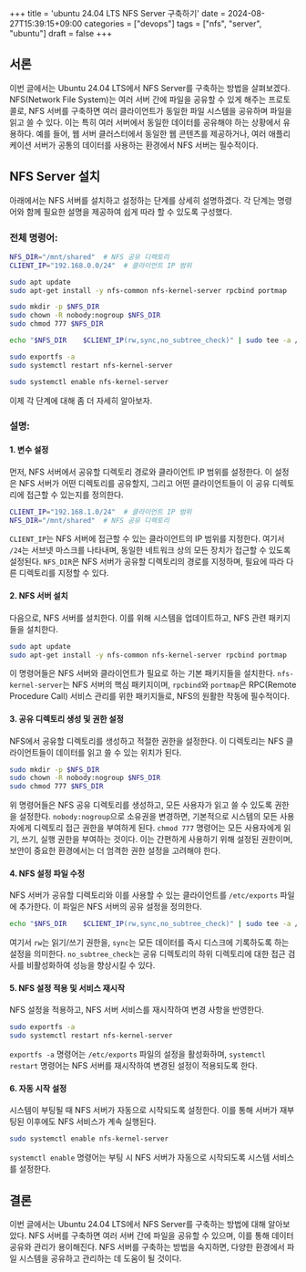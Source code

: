 +++
title = 'ubuntu 24.04 LTS NFS Server 구축하기'
date = 2024-08-27T15:39:15+09:00
categories = ["devops"]
tags = ["nfs", "server", "ubuntu"]
draft = false
+++

## 서론

이번 글에서는 Ubuntu 24.04 LTS에서 NFS Server를 구축하는 방법을 살펴보겠다. NFS(Network File System)는 여러 서버 간에 파일을 공유할 수 있게 해주는 프로토콜로, NFS 서버를 구축하면 여러 클라이언트가 동일한 파일 시스템을 공유하며 파일을 읽고 쓸 수 있다. 이는 특히 여러 서버에서 동일한 데이터를 공유해야 하는 상황에서 유용하다. 예를 들어, 웹 서버 클러스터에서 동일한 웹 콘텐츠를 제공하거나, 여러 애플리케이션 서버가 공통의 데이터를 사용하는 환경에서 NFS 서버는 필수적이다.

## NFS Server 설치

아래에서는 NFS 서버를 설치하고 설정하는 단계를 상세히 설명하겠다. 각 단계는 명령어와 함께 필요한 설명을 제공하여 쉽게 따라 할 수 있도록 구성했다.

### 전체 명령어:

```bash
NFS_DIR="/mnt/shared"  # NFS 공유 디렉토리
CLIENT_IP="192.168.0.0/24"  # 클라이언트 IP 범위

sudo apt update
sudo apt-get install -y nfs-common nfs-kernel-server rpcbind portmap

sudo mkdir -p $NFS_DIR
sudo chown -R nobody:nogroup $NFS_DIR
sudo chmod 777 $NFS_DIR

echo "$NFS_DIR    $CLIENT_IP(rw,sync,no_subtree_check)" | sudo tee -a /etc/exports

sudo exportfs -a
sudo systemctl restart nfs-kernel-server

sudo systemctl enable nfs-kernel-server
```

이제 각 단계에 대해 좀 더 자세히 알아보자.

### 설명:

#### 1. 변수 설정

먼저, NFS 서버에서 공유할 디렉토리 경로와 클라이언트 IP 범위를 설정한다. 이 설정은 NFS 서버가 어떤 디렉토리를 공유할지, 그리고 어떤 클라이언트들이 이 공유 디렉토리에 접근할 수 있는지를 정의한다.

```bash
CLIENT_IP="192.168.1.0/24"  # 클라이언트 IP 범위
NFS_DIR="/mnt/shared"  # NFS 공유 디렉토리
```

`CLIENT_IP`는 NFS 서버에 접근할 수 있는 클라이언트의 IP 범위를 지정한다. 여기서 `/24`는 서브넷 마스크를 나타내며, 동일한 네트워크 상의 모든 장치가 접근할 수 있도록 설정된다. `NFS_DIR`은 NFS 서버가 공유할 디렉토리의 경로를 지정하며, 필요에 따라 다른 디렉토리를 지정할 수 있다.

#### 2. NFS 서버 설치

다음으로, NFS 서버를 설치한다. 이를 위해 시스템을 업데이트하고, NFS 관련 패키지들을 설치한다.

```bash
sudo apt update
sudo apt-get install -y nfs-common nfs-kernel-server rpcbind portmap
```

이 명령어들은 NFS 서버와 클라이언트가 필요로 하는 기본 패키지들을 설치한다. `nfs-kernel-server`는 NFS 서버의 핵심 패키지이며, `rpcbind`와 `portmap`은 RPC(Remote Procedure Call) 서비스 관리를 위한 패키지들로, NFS의 원활한 작동에 필수적이다.

#### 3. 공유 디렉토리 생성 및 권한 설정

NFS에서 공유할 디렉토리를 생성하고 적절한 권한을 설정한다. 이 디렉토리는 NFS 클라이언트들이 데이터를 읽고 쓸 수 있는 위치가 된다.

```bash
sudo mkdir -p $NFS_DIR
sudo chown -R nobody:nogroup $NFS_DIR
sudo chmod 777 $NFS_DIR
```

위 명령어들은 NFS 공유 디렉토리를 생성하고, 모든 사용자가 읽고 쓸 수 있도록 권한을 설정한다. `nobody:nogroup`으로 소유권을 변경하면, 기본적으로 시스템의 모든 사용자에게 디렉토리 접근 권한을 부여하게 된다. `chmod 777` 명령어는 모든 사용자에게 읽기, 쓰기, 실행 권한을 부여하는 것이다. 이는 간편하게 사용하기 위해 설정된 권한이며, 보안이 중요한 환경에서는 더 엄격한 권한 설정을 고려해야 한다.

#### 4. NFS 설정 파일 수정

NFS 서버가 공유할 디렉토리와 이를 사용할 수 있는 클라이언트를 `/etc/exports` 파일에 추가한다. 이 파일은 NFS 서버의 공유 설정을 정의한다.

```bash
echo "$NFS_DIR    $CLIENT_IP(rw,sync,no_subtree_check)" | sudo tee -a /etc/exports
```

여기서 `rw`는 읽기/쓰기 권한을, `sync`는 모든 데이터를 즉시 디스크에 기록하도록 하는 설정을 의미한다. `no_subtree_check`는 공유 디렉토리의 하위 디렉토리에 대한 접근 검사를 비활성화하여 성능을 향상시킬 수 있다.

#### 5. NFS 설정 적용 및 서비스 재시작

NFS 설정을 적용하고, NFS 서버 서비스를 재시작하여 변경 사항을 반영한다.

```bash
sudo exportfs -a
sudo systemctl restart nfs-kernel-server
```

`exportfs -a` 명령어는 `/etc/exports` 파일의 설정을 활성화하며, `systemctl restart` 명령어는 NFS 서버를 재시작하여 변경된 설정이 적용되도록 한다.

#### 6. 자동 시작 설정

시스템이 부팅될 때 NFS 서버가 자동으로 시작되도록 설정한다. 이를 통해 서버가 재부팅된 이후에도 NFS 서비스가 계속 실행된다.

```bash
sudo systemctl enable nfs-kernel-server
```

`systemctl enable` 명령어는 부팅 시 NFS 서버가 자동으로 시작되도록 시스템 서비스를 설정한다.

## 결론

이번 글에서는 Ubuntu 24.04 LTS에서 NFS Server를 구축하는 방법에 대해 알아보았다. NFS 서버를 구축하면 여러 서버 간에 파일을 공유할 수 있으며, 이를 통해 데이터 공유와 관리가 용이해진다. NFS 서버를 구축하는 방법을 숙지하면, 다양한 환경에서 파일 시스템을 공유하고 관리하는 데 도움이 될 것이다.
